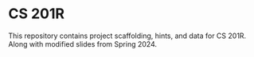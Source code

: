 # CS 201R
This repository contains project scaffolding, hints, and data for CS 201R. Along with modified slides from Spring 2024.
